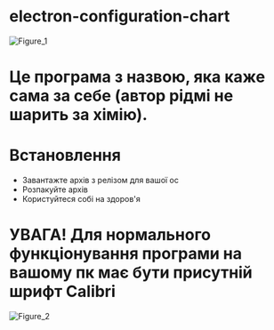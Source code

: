 # electron-configuration-chart
![Figure_1](https://user-images.githubusercontent.com/70776479/200199517-00729ea2-e2b1-4711-ae6e-c586ba5838c8.png)
# Це програма з назвою, яка каже сама за себе (автор рідмі не шарить за хімію).

# Встановлення
- Завантажте архів з релізом для вашої ос
- Розпакуйте архів
- Користуйтеся собі на здоров'я

# УВАГА! Для нормального функціонування програми на вашому пк має бути присутній шрифт Calibri
![Figure_2](https://user-images.githubusercontent.com/70776479/200199530-1cb969e8-708a-4260-9e45-77cad68538d1.png)
